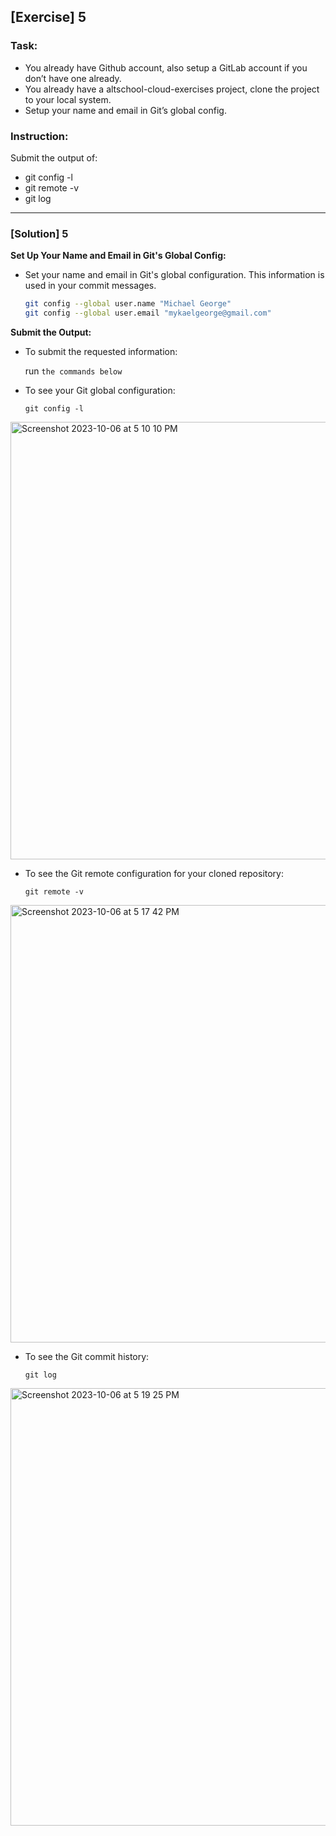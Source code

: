## [Exercise] 5
### Task: 
* You already have Github account, also setup a GitLab account if you don’t have one already.
* You already have a altschool-cloud-exercises project, clone the project to your local system.
* Setup your name and email in Git’s global config.
### Instruction:
Submit the output of:
- git config -l
- git remote -v
- git log
---
 ### [Solution] 5

**Set Up Your Name and Email in Git's Global Config:**

- Set your name and email in Git's global configuration. This information is used in your commit messages.

   ```bash
   git config --global user.name "Michael George"
   git config --global user.email "mykaelgeorge@gmail.com"
   ```

**Submit the Output:**

- To submit the requested information:

   run `the commands below`

- To see your Git global configuration:

     ```
     git config -l
     ```
<img width="700" alt="Screenshot 2023-10-06 at 5 10 10 PM" src="https://github.com/Igeorgemichael/Altschool-Cloud-Eng_Assignment/assets/125099848/0ea5fa16-9286-4974-b019-53a7d993f218">

- To see the Git remote configuration for your cloned repository:
     ```
     git remote -v
     ```
<img width="700" alt="Screenshot 2023-10-06 at 5 17 42 PM" src="https://github.com/Igeorgemichael/Altschool-Cloud-Eng_Assignment/assets/125099848/ddea109f-841f-48ca-a32d-998e2226281a">

- To see the Git commit history:

     ```
     git log
     ```
<img width="700" alt="Screenshot 2023-10-06 at 5 19 25 PM" src="https://github.com/Igeorgemichael/Altschool-Cloud-Eng_Assignment/assets/125099848/a0ab3097-c2a2-4c92-9834-8846b835f628">
















 
